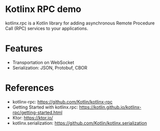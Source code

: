 Kotlinx RPC demo
=================

kotlinx.rpc is a Kotlin library for adding asynchronous Remote Procedure Call (RPC) services to your applications.

# Features

* Transportation on WebSocket
* Serialization: JSON, Protobuf, CBOR

# References

* kotlinx-rpc: https://github.com/Kotlin/kotlinx-rpc
* Getting Started with kotlinx.rpc: https://kotlin.github.io/kotlinx-rpc/getting-started.html
* Ktor: https://ktor.io/
* kotlinx.serialization: https://github.com/Kotlin/kotlinx.serialization